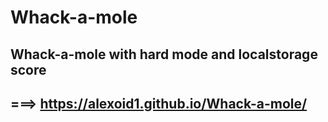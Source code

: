 # Whack-a-mole
## Whack-a-mole with hard mode and localstorage score
## ===> https://alexoid1.github.io/Whack-a-mole/
